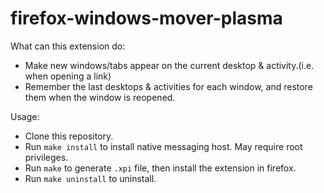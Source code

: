# firefox-windows-mover-plasma

What can this extension do:
- Make new windows/tabs appear on the current desktop & activity.(i.e. when opening a link)
- Remember the last desktops & activities for each window, and restore them when the window is reopened.

Usage:
- Clone this repository.
- Run `make install` to install native messaging host. May require root privileges.
- Run `make` to generate `.xpi` file, then install the extension in firefox.
- Run `make uninstall` to uninstall.